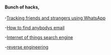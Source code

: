 
#### Bunch of hacks,


-[Tracking friends and strangers using WhatsApp](https://robertheaton.com/2017/10/09/tracking-friends-and-strangers-using-whatsapp/)


-[How to find anybodys email](http://nathanleclaire.com/blog/2013/11/23/how-i-automated-finding-almost-anyones-email-address/)

-[Internet of things search engine](https://www.shodan.io/)

-[reverse engineering](http://beginners.re/)
